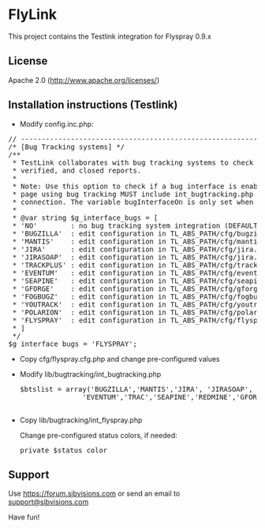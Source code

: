 FlyLink
=======

This project contains the Testlink integration for Flyspray 0.9.x

License
-------

Apache 2.0 (http://www.apache.org/licenses/)


Installation instructions (Testlink)
------------------------------------

* Modify config.inc.php:

<pre>
// ----------------------------------------------------------------------------
/* [Bug Tracking systems] */
/**
 * TestLink collaborates with bug tracking systems to check if displayed bugs resolved,
 * verified, and closed reports.
 *
 * Note: Use this option to check if a bug interface is enabled, if so every
 * page using bug tracking MUST include int_bugtracking.php to make the
 * connection. The variable bugInterfaceOn is only set when a connection is made
 *
 * @var string $g_interface_bugs = [
 * 'NO'        : no bug tracking system integration (DEFAULT)
 * 'BUGZILLA'  : edit configuration in TL_ABS_PATH/cfg/bugzilla.cfg.php
 * 'MANTIS'    : edit configuration in TL_ABS_PATH/cfg/mantis.cfg.php
 * 'JIRA'      : edit configuration in TL_ABS_PATH/cfg/jira.cfg.php
 * 'JIRASOAP'  : edit configuration in TL_ABS_PATH/cfg/jira.cfg.php
 * 'TRACKPLUS' : edit configuration in TL_ABS_PATH/cfg/trackplus.cfg.php
 * 'EVENTUM'   : edit configuration in TL_ABS_PATH/cfg/eventum.cfg.php
 * 'SEAPINE'   : edit configuration in TL_ABS_PATH/cfg/seapine.cfg.php
 * 'GFORGE'    : edit configuration in TL_ABS_PATH/cfg/gforge.cfg.php
 * 'FOGBUGZ'   : edit configuration in TL_ABS_PATH/cfg/fogbugz.cfg.php
 * 'YOUTRACK'  : edit configuration in TL_ABS_PATH/cfg/youtrack.cfg.php
 * 'POLARION'  : edit configuration in TL_ABS_PATH/cfg/polarion.cfg.php
 * 'FLYSPRAY'  : edit configuration in TL_ABS_PATH/cfg/flyspray.cfg.php
 * ]
 */
$g_interface_bugs = 'FLYSPRAY';
</pre>

* Copy cfg/flyspray.cfg.php and change pre-configured values
* Modify lib/bugtracking/int_bugtracking.php

  <pre>
  $btslist = array('BUGZILLA','MANTIS','JIRA', 'JIRASOAP', 'TRACKPLUS','POLARION',
  		    	 'EVENTUM','TRAC','SEAPINE','REDMINE','GFORGE','FOGBUGZ','YOUTRACK', 'FLYSPRAY');

  </pre>

* Copy lib/bugtracking/int_flyspray.php

  Change pre-configured status colors, if needed:

  <pre>private $status_color</pre>


Support
-------

Use https://forum.sibvisions.com or send an email to support@sibvisions.com



Have fun!
